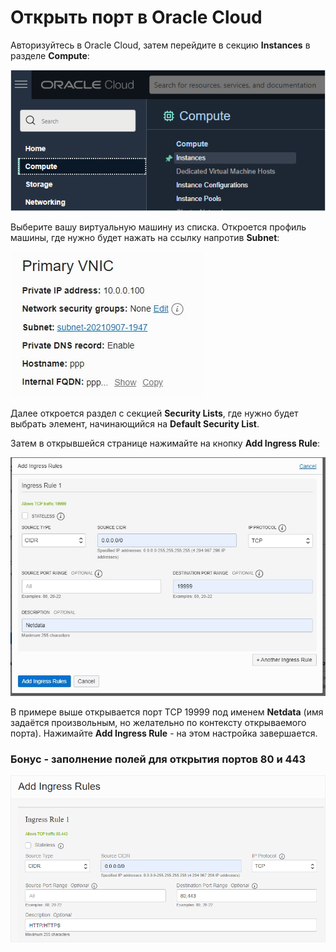 # Открыть порт в Oracle Cloud

Авторизуйтесь в Oracle Cloud, затем перейдите в секцию **Instances** в разделе **Compute**:

![](<../.gitbook/assets/image (346) (1) (1).png>)

Выберите вашу виртуальную машину из списка. Откроется профиль машины, где нужно будет нажать на ссылку напротив **Subnet**:

![](<../.gitbook/assets/image (344) (1) (1) (1).png>)

Далее откроется раздел с секцией **Security Lists**, где нужно будет выбрать элемент, начинающийся на **Default Security List**.&#x20;

Затем в открывшейся странице нажимайте на кнопку **Add Ingress Rule**:

![](<../.gitbook/assets/image (345) (1) (1).png>)

В примере выше открывается порт TCP 19999 под именем **Netdata** (имя задаётся произвольным, но желательно по контексту открываемого порта). Нажимайте **Add Ingress Rule** - на этом настройка завершается.

### Бонус - заполнение полей для открытия портов 80 и 443

![](<../.gitbook/assets/image (344) (1) (1).png>)

